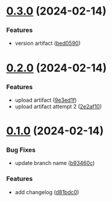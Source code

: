# [0.3.0](https://github.com/jahn8/greetings-ci/compare/v0.2.0...v0.3.0) (2024-02-14)


### Features

* version artifact ([bed0590](https://github.com/jahn8/greetings-ci/commit/bed0590588c71bfda288baef6c30c2b6dba25929))



# [0.2.0](https://github.com/jahn8/greetings-ci/compare/v0.1.0...v0.2.0) (2024-02-14)


### Features

* upload artifact ([9e3ed1f](https://github.com/jahn8/greetings-ci/commit/9e3ed1f2c028bddc37a3145559f57e1ed73c08e9))
* upload artifact attempt 2 ([2e2af10](https://github.com/jahn8/greetings-ci/commit/2e2af1087968a3c4acec437d1d904c79e694e41c))



# [0.1.0](https://github.com/jahn8/greetings-ci/compare/d81bdc08fa87e5d5e252d6aa5feaeb8b0ec98bd5...v0.1.0) (2024-02-14)


### Bug Fixes

*  update branch name ([b93460c](https://github.com/jahn8/greetings-ci/commit/b93460ca5f49e8a10080431ef7c171c5fb027271))


### Features

* add changelog ([d81bdc0](https://github.com/jahn8/greetings-ci/commit/d81bdc08fa87e5d5e252d6aa5feaeb8b0ec98bd5))



